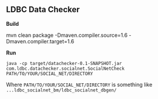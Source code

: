 LDBC Data Checker
-----------------

**Build**

mvn clean package -Dmaven.compiler.source=1.6 -Dmaven.compiler.target=1.6

**Run**

    java -cp target/datachecker-0.1-SNAPSHOT.jar com.ldbc.datachecker.socialnet.SocialNetCheck PATH/TO/YOUR/SOCIAL_NET/DIRECTORY

Where `PATH/TO/YOUR/SOCIAL_NET/DIRECTORY` is something like `...ldbc_socialnet_bm/ldbc_socialnet_dbgen/`
